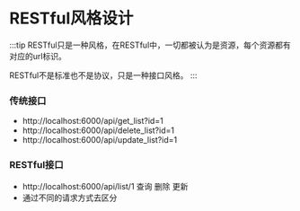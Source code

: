 # RESTful风格设计

:::tip
RESTful只是一种风格，在RESTful中，一切都被认为是资源，每个资源都有对应的url标识。

RESTful不是标准也不是协议，只是一种接口风格。
:::

### 传统接口
  - http://localhost:6000/api/get_list?id=1
  - http://localhost:6000/api/delete_list?id=1
  - http://localhost:6000/api/update_list?id=1

### RESTful接口
  - http://localhost:6000/api/list/1 查询 删除 更新
  - 通过不同的请求方式去区分
